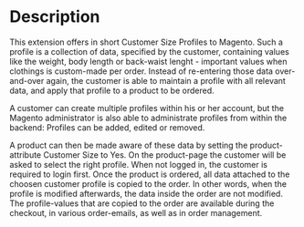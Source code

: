 # Description
This extension offers in short Customer Size Profiles to Magento. Such a profile is a collection of data, specified by the customer, containing values like the weight, body length or back-waist lenght - important values when clothings is custom-made per order. Instead of re-entering those data over-and-over again, the customer is able to maintain a profile with all relevant data, and apply that profile to a product to be ordered.

A customer can create multiple profiles within his or her account, but the Magento administrator is also able to administrate profiles from within the backend: Profiles can be added, edited or removed.

A product can then be made aware of these data by setting the product-attribute Customer Size to Yes. On the product-page the customer will be asked to select the right profile. When not logged in, the customer is required to login first. Once the product is ordered, all data attached to the choosen customer profile is copied to the order. In other words, when the profile is modified afterwards, the data inside the order are not modified. The profile-values that are copied to the order are available during the checkout, in various order-emails, as well as in order management.

 
